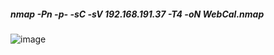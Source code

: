 ##### nmap -Pn -p- -sC -sV 192.168.191.37 -T4 -oN WebCal.nmap

![image](https://github.com/tedchen0001/OSCP-Notes/blob/master/Off_Sec_PG/Pic/WebCal/WebCal%202021-06-24%20213757.png)
